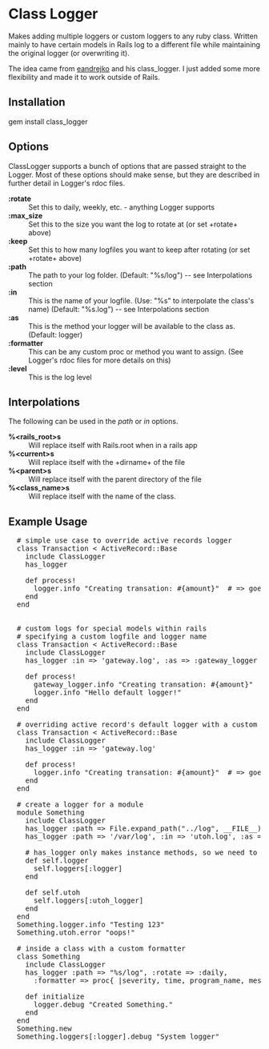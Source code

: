 Class Logger
============

Makes adding multiple loggers or custom loggers to any ruby class. Written mainly to have certain models in Rails log to a different file while maintaining the original logger (or overwriting it).

The idea came from [eandrejko](https://github.com/eandrejko) and his class_logger. I just added some more flexibility and made it to work outside of Rails.

Installation
------------

gem install class_logger

Options
-------

ClassLogger supports a bunch of options that are passed straight to the Logger. Most of these options should make sense, but they are described in further detail in Logger's rdoc files.

<dl>
  <dt><strong>:rotate</strong></dt>
  <dd>Set this to daily, weekly, etc. - anything Logger supports</dd>

  <dt><strong>:max_size</strong></dt>
  <dd>Set this to the size you want the log to rotate at (or set +rotate+ above)</dd>

  <dt><strong>:keep</strong></dt>
  <dd>Set this to how many logfiles you want to keep after rotating (or set +rotate+ above)</dd>

  <dt><strong>:path</strong></dt>
  <dd>The path to your log folder. (Default: "%<rails_root>s/log") -- see Interpolations section</dd>

  <dt><strong>:in</strong></dt>
  <dd>This is the name of your logfile. (Use: "%<class_name>s" to interpolate the class's name) (Default: "%<class_name>s.log") -- see Interpolations section</dd>

  <dt><strong>:as</strong></dt>
  <dd>This is the method your logger will be available to the class as. (Default: logger)</dd>

  <dt><strong>:formatter</strong></dt>
  <dd>This can be any custom proc or method you want to assign. (See Logger's rdoc files for more details on this)</dd>

  <dt><strong>:level</strong></dt>
  <dd>This is the log level</dd>
</dl>

Interpolations
--------------

The following can be used in the *path* or *in* options.

<dl>
  <dt><strong>%&lt;rails_root>s</strong></dt>
  <dd>Will replace itself with Rails.root when in a rails app</dd>

  <dt><strong>%&lt;current>s</strong></dt>
  <dd>Will replace itself with the +dirname+ of the file</dd>

  <dt><strong>%&lt;parent>s</strong></dt>
  <dd>Will replace itself with the parent directory of the file</dd>

  <dt><strong>%&lt;class_name>s</strong></dt>
  <dd>Will replace itself with the name of the class.</dd>
</dl>
  
Example Usage
-------------

<pre>
  # simple use case to override active records logger
  class Transaction < ActiveRecord::Base
    include ClassLogger
    has_logger
  
    def process!
      logger.info "Creating transation: #{amount}"  # => goes to log/transaction.log
    end
  end
  

  # custom logs for special models within rails
  # specifying a custom logfile and logger name
  class Transaction < ActiveRecord::Base
    include ClassLogger
    has_logger :in => 'gateway.log', :as => :gateway_logger
  
    def process!
      gateway_logger.info "Creating transation: #{amount}"  # => goes to log/gateway.log
      logger.info "Hello default logger!"                   # => goes to log/<environment>.log
    end
  end
  
  # overriding active record's default logger with a custom logfile
  class Transaction < ActiveRecord::Base
    include ClassLogger
    has_logger :in => 'gateway.log'
  
    def process!
      logger.info "Creating transation: #{amount}"  # => goes to log/gateway.log
    end
  end

  # create a logger for a module
  module Something
    include ClassLogger
    has_logger :path => File.expand_path("../log", __FILE__), :in => 'my_module.log'
    has_logger :path => '/var/log', :in => 'utoh.log', :as => :utoh_logger
    
    # has_logger only makes instance methods, so we need to wrap it up
    def self.logger
      self.loggers[:logger]
    end
    
    def self.utoh
      self.loggers[:utoh_logger]
    end
  end
  Something.logger.info "Testing 123"
  Something.utoh.error "oops!"
  
  # inside a class with a custom formatter
  class Something
    include ClassLogger
    has_logger :path => "%<current>s/log", :rotate => :daily, 
      :formatter => proc{ |severity, time, program_name, message| "[%s](Something): %s\n" % [severity, message] }

    def initialize
      logger.debug "Created Something."
    end
  end
  Something.new
  Something.loggers[:logger].debug "System logger"
</pre>